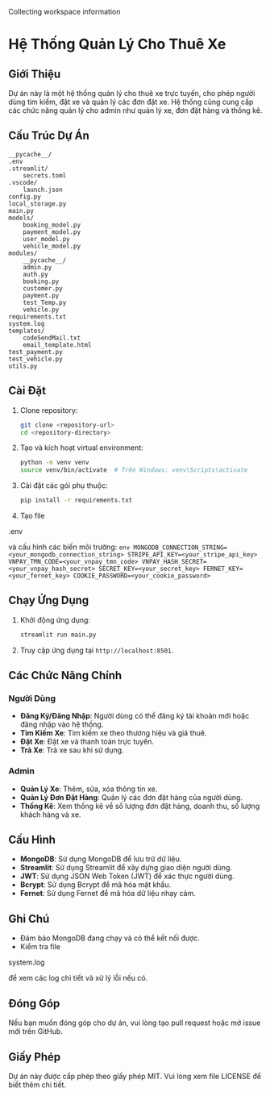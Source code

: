 Collecting workspace information

# Hệ Thống Quản Lý Cho Thuê Xe

## Giới Thiệu

Dự án này là một hệ thống quản lý cho thuê xe trực tuyến, cho phép người dùng tìm kiếm, đặt xe và quản lý các đơn đặt xe. Hệ thống cũng cung cấp các chức năng quản lý cho admin như quản lý xe, đơn đặt hàng và thống kê.

## Cấu Trúc Dự Án

```
__pycache__/
.env
.streamlit/
	secrets.toml
.vscode/
	launch.json
config.py
local_storage.py
main.py
models/
	booking_model.py
	payment_model.py
	user_model.py
	vehicle_model.py
modules/
	__pycache__/
	admin.py
	auth.py
	booking.py
	customer.py
	payment.py
	test_Temp.py
	vehicle.py
requirements.txt
system.log
templates/
	codeSendMail.txt
	email_template.html
test_payment.py
test_vehicle.py
utils.py
```

## Cài Đặt

1. Clone repository:
    ```sh
    git clone <repository-url>
    cd <repository-directory>
    ```

2. Tạo và kích hoạt virtual environment:
    ```sh
    python -m venv venv
    source venv/bin/activate  # Trên Windows: venv\Scripts\activate
    ```

3. Cài đặt các gói phụ thuộc:
    ```sh
    pip install -r requirements.txt
    ```

4. Tạo file 

.env

 và cấu hình các biến môi trường:
    ```env
    MONGODB_CONNECTION_STRING=<your_mongodb_connection_string>
    STRIPE_API_KEY=<your_stripe_api_key>
    VNPAY_TMN_CODE=<your_vnpay_tmn_code>
    VNPAY_HASH_SECRET=<your_vnpay_hash_secret>
    SECRET_KEY=<your_secret_key>
    FERNET_KEY=<your_fernet_key>
    COOKIE_PASSWORD=<your_cookie_password>
    ```

## Chạy Ứng Dụng

1. Khởi động ứng dụng:
    ```sh
    streamlit run main.py
    ```

2. Truy cập ứng dụng tại `http://localhost:8501`.

## Các Chức Năng Chính

### Người Dùng

- **Đăng Ký/Đăng Nhập**: Người dùng có thể đăng ký tài khoản mới hoặc đăng nhập vào hệ thống.
- **Tìm Kiếm Xe**: Tìm kiếm xe theo thương hiệu và giá thuê.
- **Đặt Xe**: Đặt xe và thanh toán trực tuyến.
- **Trả Xe**: Trả xe sau khi sử dụng.

### Admin

- **Quản Lý Xe**: Thêm, sửa, xóa thông tin xe.
- **Quản Lý Đơn Đặt Hàng**: Quản lý các đơn đặt hàng của người dùng.
- **Thống Kê**: Xem thống kê về số lượng đơn đặt hàng, doanh thu, số lượng khách hàng và xe.

## Cấu Hình

- **MongoDB**: Sử dụng MongoDB để lưu trữ dữ liệu.
- **Streamlit**: Sử dụng Streamlit để xây dựng giao diện người dùng.
- **JWT**: Sử dụng JSON Web Token (JWT) để xác thực người dùng.
- **Bcrypt**: Sử dụng Bcrypt để mã hóa mật khẩu.
- **Fernet**: Sử dụng Fernet để mã hóa dữ liệu nhạy cảm.

## Ghi Chú

- Đảm bảo MongoDB đang chạy và có thể kết nối được.
- Kiểm tra file 

system.log

 để xem các log chi tiết và xử lý lỗi nếu có.

## Đóng Góp

Nếu bạn muốn đóng góp cho dự án, vui lòng tạo pull request hoặc mở issue mới trên GitHub.

## Giấy Phép

Dự án này được cấp phép theo giấy phép MIT. Vui lòng xem file LICENSE để biết thêm chi tiết.
